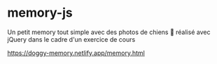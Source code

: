 # memory-js

Un petit memory tout simple avec des photos de chiens 🐶
réalisé avec jQuery dans le cadre d'un exercice de cours

https://doggy-memory.netlify.app/memory.html
